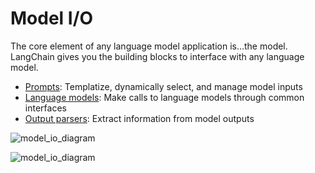 # Model I/O

The core element of any language model application is...the model. LangChain gives you the building blocks to interface with any language model.

- [Prompts](/docs/modules/model_io/prompts/): Templatize, dynamically select, and manage model inputs
- [Language models](/docs/modules/model_io/models/): Make calls to language models through common interfaces
- [Output parsers](/docs/modules/model_io/output_parsers/): Extract information from model outputs

![model_io_diagram](/assets/images/model_io-1f23a36233d7731e93576d6885da2750.jpg)

![model_io_diagram](/assets/images/model_io-1f23a36233d7731e93576d6885da2750.jpg)
